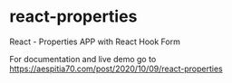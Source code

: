 # react-properties

React - Properties APP with React Hook Form

For documentation and live demo go to https://aespitia70.com/post/2020/10/09/react-properties